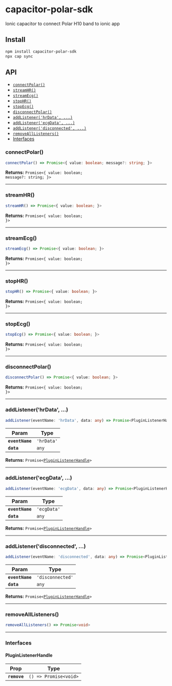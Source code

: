 # capacitor-polar-sdk

Ionic capacitor to connect Polar H10 band to ionic app

## Install

```bash
npm install capacitor-polar-sdk
npx cap sync
```

## API

<docgen-index>

* [`connectPolar()`](#connectpolar)
* [`streamHR()`](#streamhr)
* [`streamEcg()`](#streamecg)
* [`stopHR()`](#stophr)
* [`stopEcg()`](#stopecg)
* [`disconnectPolar()`](#disconnectpolar)
* [`addListener('hrData', ...)`](#addlistenerhrdata-)
* [`addListener('ecgData', ...)`](#addlistenerecgdata-)
* [`addListener('disconnected', ...)`](#addlistenerdisconnected-)
* [`removeAllListeners()`](#removealllisteners)
* [Interfaces](#interfaces)

</docgen-index>

<docgen-api>
<!--Update the source file JSDoc comments and rerun docgen to update the docs below-->

### connectPolar()

```typescript
connectPolar() => Promise<{ value: boolean; message?: string; }>
```

**Returns:** <code>Promise&lt;{ value: boolean; message?: string; }&gt;</code>

--------------------


### streamHR()

```typescript
streamHR() => Promise<{ value: boolean; }>
```

**Returns:** <code>Promise&lt;{ value: boolean; }&gt;</code>

--------------------


### streamEcg()

```typescript
streamEcg() => Promise<{ value: boolean; }>
```

**Returns:** <code>Promise&lt;{ value: boolean; }&gt;</code>

--------------------


### stopHR()

```typescript
stopHR() => Promise<{ value: boolean; }>
```

**Returns:** <code>Promise&lt;{ value: boolean; }&gt;</code>

--------------------


### stopEcg()

```typescript
stopEcg() => Promise<{ value: boolean; }>
```

**Returns:** <code>Promise&lt;{ value: boolean; }&gt;</code>

--------------------


### disconnectPolar()

```typescript
disconnectPolar() => Promise<{ value: boolean; }>
```

**Returns:** <code>Promise&lt;{ value: boolean; }&gt;</code>

--------------------


### addListener('hrData', ...)

```typescript
addListener(eventName: 'hrData', data: any) => Promise<PluginListenerHandle>
```

| Param           | Type                  |
| --------------- | --------------------- |
| **`eventName`** | <code>'hrData'</code> |
| **`data`**      | <code>any</code>      |

**Returns:** <code>Promise&lt;<a href="#pluginlistenerhandle">PluginListenerHandle</a>&gt;</code>

--------------------


### addListener('ecgData', ...)

```typescript
addListener(eventName: 'ecgData', data: any) => Promise<PluginListenerHandle>
```

| Param           | Type                   |
| --------------- | ---------------------- |
| **`eventName`** | <code>'ecgData'</code> |
| **`data`**      | <code>any</code>       |

**Returns:** <code>Promise&lt;<a href="#pluginlistenerhandle">PluginListenerHandle</a>&gt;</code>

--------------------


### addListener('disconnected', ...)

```typescript
addListener(eventName: 'disconnected', data: any) => Promise<PluginListenerHandle>
```

| Param           | Type                        |
| --------------- | --------------------------- |
| **`eventName`** | <code>'disconnected'</code> |
| **`data`**      | <code>any</code>            |

**Returns:** <code>Promise&lt;<a href="#pluginlistenerhandle">PluginListenerHandle</a>&gt;</code>

--------------------


### removeAllListeners()

```typescript
removeAllListeners() => Promise<void>
```

--------------------


### Interfaces


#### PluginListenerHandle

| Prop         | Type                                      |
| ------------ | ----------------------------------------- |
| **`remove`** | <code>() =&gt; Promise&lt;void&gt;</code> |

</docgen-api>
